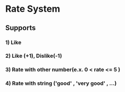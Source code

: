 # Rate System

## Supports

### 1) Like
### 2) Like (+1), Dislike(-1)
### 3) Rate with other number(e.x. 0 < rate <= 5 )
### 4) Rate with string ('good' , 'very good' , ...)

